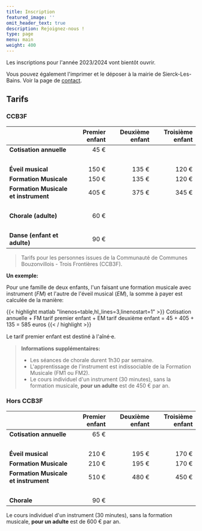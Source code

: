 ```yaml
---
title: Inscription
featured_image: ''
omit_header_text: true
description: Rejoignez-nous !
type: page
menu: main
weight: 400
---
```


<!-- Téléchargez le [formulaire PDF](/files/EMAVS-inscription-2022-2023.pdf) ainsi que le
[règlement](/files/EMAVS-reglement-interieur.pdf).

Il est possible de directement éditer le PDF avec votre ordinateur et de nous envoyer
le dossier d'inscription complété par email à l'adresse: info@emavs.fr -->

Les inscriptions pour l'année 2023/2024 vont bientôt ouvrir.

<!-- Le secrétariat vous contactera dans les meilleurs délais. Que ce soit pour une
inscription ou toute autre question. -->

Vous pouvez également l'imprimer et le déposer à la mairie de Sierck-Les-Bains.
Voir la page de [contact](/contact).  



## Tarifs

### CCB3F

|                                       | Premier enfant |  Deuxième enfant |  Troisième enfant |
| :------------------------------------ | -------------: | ---------------: |-----------------: |
| **Cotisation annuelle**               |      45&nbsp;€ |                  |                   |
| &nbsp;                                |                |                  |                   |
| **Éveil musical**                     |     150&nbsp;€ |       135&nbsp;€ |        120&nbsp;€ |
| **Formation Musicale**                |     150&nbsp;€ |       135&nbsp;€ |        120&nbsp;€ |
| **Formation Musicale et instrument**  |     405&nbsp;€ |       375&nbsp;€ |        345&nbsp;€ |
| &nbsp;                                |                |                  |                   |
| **Chorale (adulte)**                  |      60&nbsp;€ |                  |                   |
| &nbsp;                                |                |                  |                   |
| **Danse (enfant et adulte)**          |      90&nbsp;€ |                  |                   |

> Tarifs pour les personnes issues de la Communauté de Communes Bouzonvillois - Trois Frontières (CCB3F).

**Un exemple:**

Pour une famille de deux enfants, l'un faisant une formation musicale avec
instrument (*FM*) et l'autre de l'éveil musical (*EM*), la somme à payer
est calculée de la manière:

{{< highlight matlab "linenos=table,hl_lines=3,linenostart=1" >}}
Cotisation annuelle + FM tarif premier enfant + EM tarif deuxième enfant
= 45 + 405 + 135
= 585 euros
{{< / highlight >}}

Le tarif premier enfant est destiné à l'aîné⸱e.


> **Informations supplémentaires:**
> 
> - Les séances de chorale durent 1h30 par semaine.
> - L'apprentissage de l'instrument est indissociable de la Formation Musicale (FM1 ou FM2).
> - Le cours individuel d'un instrument (30 minutes), sans la formation musicale,
> **pour un adulte** est de 450&nbsp;€ par an.



### Hors CCB3F

|                                       | Premier enfant |  Deuxième enfant |  Troisième enfant |
| :------------------------------------ | -------------: | ---------------: |-----------------: |
| **Cotisation annuelle**               |      65&nbsp;€ |                  |                   |
| &nbsp;                                |                |                  |                   |
| **Éveil musical**                     |     210&nbsp;€ |       195&nbsp;€ |        170&nbsp;€ |
| **Formation Musicale**                |     210&nbsp;€ |       195&nbsp;€ |        170&nbsp;€ |
| **Formation Musicale et instrument**  |     510&nbsp;€ |       480&nbsp;€ |        450&nbsp;€ |
| &nbsp;                                |                |                  |                   |
| **Chorale**                           |      90&nbsp;€ |                  |                   |

Le cours individuel d'un instrument (30 minutes), sans la formation musicale,
**pour un adulte** est de 600&nbsp;€ par an.
